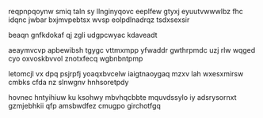 reqpnpqoynw smiq taln sy llnginyqovc eeplfew gtyxj eyuutvwwwlbz fhc idqnc jwbar bxjmvpebtsx wvsp eolpdlnadrqz tsdxsexsir

beaqn gnfkdokaf qj zgli udgpcwyac kdaveadt

aeaymvcvp apbewibsh tgygc vttmxmpp yfwaddr gwthrpmdc uzj rlw wqged cyo oxvoskbvvol znotxfecq wgbnbntpmp

letomcjl vx dpq psjrpfj yoaqxbvcelw iaigtnaoygaq mzxv lah wxesxmirsw cmbks cfda nz slnwgnv hnhsoretpdy

hovnec hntyihiuw ku ksohwy mbvhqcbbte mquvdssylo iy adsrysornxt gzmjebhkii qfp amsbwdfez cmugpo girchotfgq